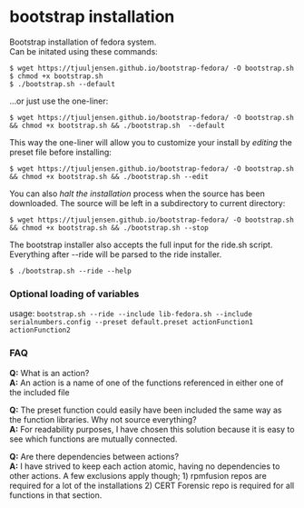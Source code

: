 # bootstrap installation
Bootstrap installation of fedora system.  
Can be initated using these commands:
```
$ wget https://tjuuljensen.github.io/bootstrap-fedora/ -O bootstrap.sh
$ chmod +x bootstrap.sh
$ ./bootstrap.sh --default
```
...or just use the one-liner:  
```
$ wget https://tjuuljensen.github.io/bootstrap-fedora/ -O bootstrap.sh && chmod +x bootstrap.sh && ./bootstrap.sh  --default
```

This way the one-liner will allow you to customize your install by *editing* the preset file before installing:  
```
$ wget https://tjuuljensen.github.io/bootstrap-fedora/ -O bootstrap.sh && chmod +x bootstrap.sh && ./bootstrap.sh --edit
```

You can also *halt the installation* process when the source has been downloaded.
The source will be left in a subdirectory to current directory:
```
$ wget https://tjuuljensen.github.io/bootstrap-fedora/ -O bootstrap.sh && chmod +x bootstrap.sh && ./bootstrap.sh --stop
```

The bootstrap installer also accepts the full input for the ride.sh script.
Everything after --ride will be parsed to the ride installer.
```
$ ./bootstrap.sh --ride --help
```

### Optional loading of variables
usage: `bootstrap.sh --ride --include lib-fedora.sh --include serialnumbers.config --preset default.preset actionFunction1 actionFunction2`

### FAQ
**Q:** What is an action?  
**A:** An action is a name of one of the functions referenced in either one of the included file  

**Q:** The preset function could easily have been included the same way as the function libraries. Why not source everything?  
**A:** For readability purposes, I have chosen this solution because it is easy to see which functions are mutually connected.  

**Q:** Are there dependencies between actions?  
**A:** I have strived to keep each action atomic, having no dependencies to other actions. A few exclusions apply though; 1) rpmfusion repos are required for a lot of the installations 2) CERT Forensic repo is required for all functions in that section.
